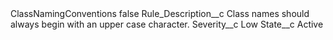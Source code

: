 <?xml version="1.0" encoding="UTF-8"?>
<CustomMetadata xmlns="http://soap.sforce.com/2006/04/metadata" xmlns:xsi="http://www.w3.org/2001/XMLSchema-instance" xmlns:xsd="http://www.w3.org/2001/XMLSchema">
    <label>ClassNamingConventions</label>
    <protected>false</protected>
    <values>
        <field>Rule_Description__c</field>
        <value xsi:type="xsd:string">Class names should always begin with an upper case character.</value>
    </values>
    <values>
        <field>Severity__c</field>
        <value xsi:type="xsd:string">Low</value>
    </values>
    <values>
        <field>State__c</field>
        <value xsi:type="xsd:string">Active</value>
    </values>
</CustomMetadata>
